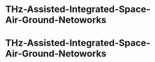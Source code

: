 # THz-Assisted-Integrated-Space-Air-Ground-Netoworks
# THz-Assisted-Integrated-Space-Air-Ground-Netoworks